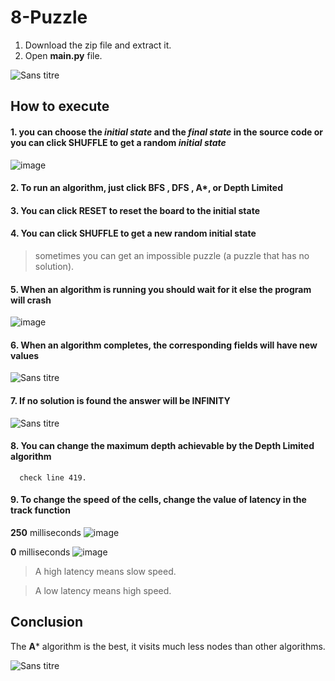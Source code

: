 # 8-Puzzle
1. Download the zip file and extract it.
2. Open **main.py** file.

![Sans titre](https://user-images.githubusercontent.com/84473151/171168652-dffbd1c7-3e58-4c2a-bcaf-4f4bee4a1da0.png)
## How to execute
#### 1. you can choose the _initial state_ and the _final state_ in the source code or  you can click **SHUFFLE** to get a random _initial state_   

![image](https://user-images.githubusercontent.com/84473151/171173936-64b0ed22-8c3f-4086-905c-f180721d935a.png)  

#### 2. To run an algorithm, just click **BFS** , **DFS** , **A***, or **Depth Limited**  

#### 3. You can click **RESET** to reset the board to the initial state  

#### 4. You can click **SHUFFLE** to get a new random initial state  
 >sometimes you can get an impossible puzzle (a puzzle that has no solution).
#### 5. When an algorithm is running you should wait for it else the program will crash  

![image](https://user-images.githubusercontent.com/84473151/171176403-dea7d87b-8761-4155-8056-7227a0d45dd2.png)

#### 6. When an algorithm completes, the corresponding fields will have new values

![Sans titre](https://user-images.githubusercontent.com/84473151/171178045-d8a99e34-5fdd-43cf-81d5-4d452317fb55.png)

#### 7. If no solution is found the answer will be **INFINITY**

![Sans titre](https://user-images.githubusercontent.com/84473151/171178781-23294321-07eb-40c7-8048-61f12ef63a7e.png)

#### 8. You can change the maximum depth achievable by the Depth Limited algorithm
      check line 419.

#### 9. To change the speed of the cells, change the value of **latency** in the track function
   **250** milliseconds ![image](https://user-images.githubusercontent.com/84473151/171181930-f342b0b5-c132-4bcd-9b83-703da5154d6e.png)  
 
   **0** milliseconds ![image](https://user-images.githubusercontent.com/84473151/171182377-8a80078b-e40d-4bed-a238-dbf5bce663b0.png)

   >A high latency means slow speed.  

   >A low latency means high speed.

## Conclusion
 The **A*** algorithm is the best, it visits much less nodes than other algorithms.
 
 ![Sans titre](https://user-images.githubusercontent.com/84473151/171180418-880aba0f-a7b3-4b99-b3fd-765d13dfaab5.png)
